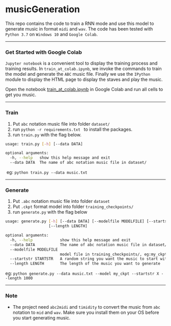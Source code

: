 # musicGeneration

This repo contains the code to train a RNN mode and use this model to generate music in format `midi` and `wav`. The code has been tested with `Python 3.7` on `Windows 10` and `Google Colab`.

---

### Get Started with Google Colab

`Jupyter notebook` is a convenient tool to display the training process and training results. In `train_at_colab.ipynb`, we invoke the commands to train the model and generate the `ABC` music file. Finally we use the `IPython` module to display the HTML page to display the staves and play the music.

Open the notebook [train_at_colab.ipynb](https://colab.research.google.com/github/liuyunhaozz/musicGeneration/blob/master/train_at_colab.ipynb) in Google Colab and run all cells to get you music.

---

### Train

1. Put `abc` notation music file into folder `dataset/`
2. run `python -r requirements.txt ` to install the packages.
3. run `train.py` with the flag below.

```sh
usage: train.py [-h] [--data DATA]

optional arguments:
  -h, --help   show this help message and exit
  --data DATA  The name of abc notation music file in dataset/
```

​	eg:  `python train.py --data music.txt`

---

### Generate

1. Put `.abc` notation music file into folder `dataset`
2. Put `.ckpt` format model into folder `training_checkpoints/`
3. run `generate.py` with the flag below

```sh
usage: generate.py [-h] [--data DATA] [--modelfile MODELFILE] [--startstr STARTSTR]
                   [--length LENGTH]

optional arguments:
  -h, --help            show this help message and exit
  --data DATA           The name of abc notation music file in dataset/
  --modelfile MODELFILE
                        model file in training_checkpoints/, eg:my_ckpt
  --startstr STARTSTR   A random string you want the music to start with
  --length LENGTH       The length of the music you want to generate
```

eg: `python generate.py --data music.txt --model my_ckpt --startstr X --length 1000`

---

### Note

- The project need `abc2midi` and `timidity` to convert the music from `abc` notation to `mid` and `wav`. Make sure you install them on your OS before you start generating music. 







